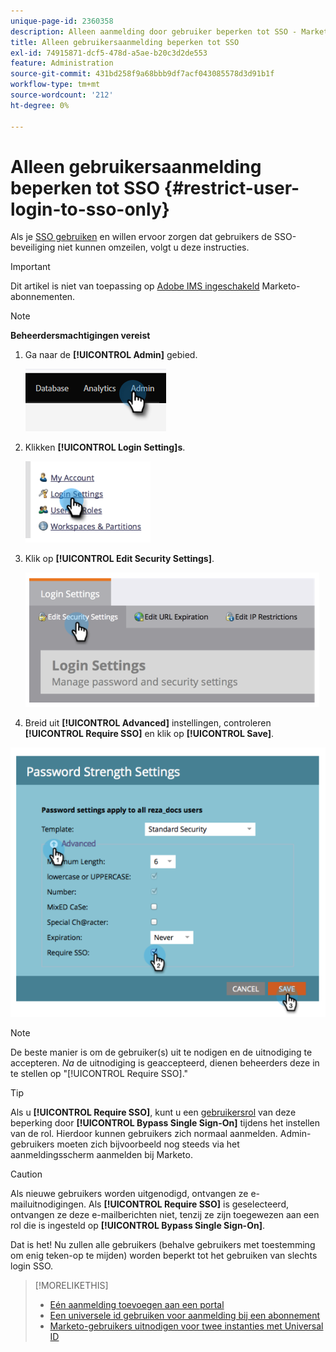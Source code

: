 ```yaml
---
unique-page-id: 2360358
description: Alleen aanmelding door gebruiker beperken tot SSO - Marketo Docs - Productdocumentatie
title: Alleen gebruikersaanmelding beperken tot SSO
exl-id: 74915871-dcf5-478d-a5ae-b20c3d2de553
feature: Administration
source-git-commit: 431bd258f9a68bbb9df7acf043085578d3d91b1f
workflow-type: tm+mt
source-wordcount: '212'
ht-degree: 0%

---
```


# Alleen gebruikersaanmelding beperken tot SSO {#restrict-user-login-to-sso-only}

Als je [SSO gebruiken](/help/marketo/product-docs/administration/additional-integrations/add-single-sign-on-to-a-portal.md) en willen ervoor zorgen dat gebruikers de SSO-beveiliging niet kunnen omzeilen, volgt u deze instructies.

>[!IMPORTANT]
>
>Dit artikel is niet van toepassing op [Adobe IMS ingeschakeld](/help/marketo/product-docs/administration/marketo-with-adobe-identity/adobe-identity-management-overview.md) Marketo-abonnementen.

>[!NOTE]
>
>**Beheerdersmachtigingen vereist**

1. Ga naar de **[!UICONTROL Admin]** gebied.

   ![](assets/restrict-user-login-to-sso-only-1.png)

1. Klikken **[!UICONTROL Login Setting]s**.

   ![](assets/restrict-user-login-to-sso-only-2.png)

1. Klik op **[!UICONTROL Edit Security Settings]**.

   ![](assets/restrict-user-login-to-sso-only-3.png)

1. Breid uit **[!UICONTROL Advanced]** instellingen, controleren **[!UICONTROL Require SSO]** en klik op **[!UICONTROL Save]**.

![](assets/restrict-user-login-to-sso-only-4.png)

>[!NOTE]
>
>De beste manier is om de gebruiker(s) uit te nodigen en de uitnodiging te accepteren. _Na_ de uitnodiging is geaccepteerd, dienen beheerders deze in te stellen op &quot;[!UICONTROL Require SSO].&quot;

>[!TIP]
>
>Als u **[!UICONTROL Require SSO]**, kunt u een [gebruikersrol](/help/marketo/product-docs/administration/users-and-roles/create-delete-edit-and-change-a-user-role.md) van deze beperking door **[!UICONTROL Bypass Single Sign-On]** tijdens het instellen van de rol. Hierdoor kunnen gebruikers zich normaal aanmelden. Admin-gebruikers moeten zich bijvoorbeeld nog steeds via het aanmeldingsscherm aanmelden bij Marketo.

>[!CAUTION]
>
>Als nieuwe gebruikers worden uitgenodigd, ontvangen ze e-mailuitnodigingen. Als **[!UICONTROL Require SSO]** is geselecteerd, ontvangen ze deze e-mailberichten niet, tenzij ze zijn toegewezen aan een rol die is ingesteld op **[!UICONTROL Bypass Single Sign-On]**.

Dat is het! Nu zullen alle gebruikers (behalve gebruikers met toestemming om enig teken-op te mijden) worden beperkt tot het gebruiken van slechts login SSO.

>[!MORELIKETHIS]
>
>* [Eén aanmelding toevoegen aan een portal](/help/marketo/product-docs/administration/additional-integrations/add-single-sign-on-to-a-portal.md)
>* [Een universele id gebruiken voor aanmelding bij een abonnement](/help/marketo/product-docs/administration/settings/using-a-universal-id-for-subscription-login.md)
>* [Marketo-gebruikers uitnodigen voor twee instanties met Universal ID](https://nation.marketo.com/t5/Knowledgebase/Inviting-Marketo-Users-to-Two-Instances-with-Universal-ID-UID/ta-p/251122)
